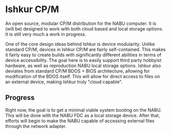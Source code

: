 # Ishkur CP/M
An open source, modular CP/M distribution for the NABU computer. It is (will be) designed to work with both cloud based and local storage options. It is still very much a work in progress.

One of the core design ideas behind  Ishkur is device modularity. Unlike standard CP/M, devices in Ishkur CP/M are fairly self-contained. This makes it fairly easy to create builds with significantly different abilities in terms of device accessibility. The goal here is to easily support third party hobbyist hardware, as well as reproduction NABU local storage options. Ishkur also deviates from standard CP/M BDOS + BIOS architecture, allowing for modification of the BDOS itself. This will allow for direct access to files on an external device, making Ishkur truly "cloud capable".  

## Progress
Right now, the goal is to get a minimal viable system booting on the NABU. This will be done with the NABU FDC as a local storage device. After that, efforts will begin to make the NABU capable of accessing external files through the network adapter.
